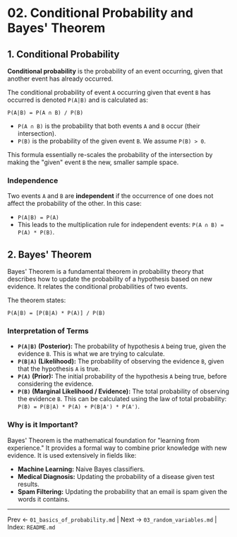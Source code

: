 # 02. Conditional Probability and Bayes' Theorem

## 1. Conditional Probability
**Conditional probability** is the probability of an event occurring, given that another event has already occurred.

The conditional probability of event `A` occurring given that event `B` has occurred is denoted `P(A|B)` and is calculated as:

`P(A|B) = P(A ∩ B) / P(B)`

- `P(A ∩ B)` is the probability that both events `A` and `B` occur (their intersection).
- `P(B)` is the probability of the given event `B`. We assume `P(B) > 0`.

This formula essentially re-scales the probability of the intersection by making the "given" event `B` the new, smaller sample space.

### Independence
Two events `A` and `B` are **independent** if the occurrence of one does not affect the probability of the other. In this case:
- `P(A|B) = P(A)`
- This leads to the multiplication rule for independent events: `P(A ∩ B) = P(A) * P(B)`.

## 2. Bayes' Theorem
Bayes' Theorem is a fundamental theorem in probability theory that describes how to update the probability of a hypothesis based on new evidence. It relates the conditional probabilities of two events.

The theorem states:

`P(A|B) = [P(B|A) * P(A)] / P(B)`

### Interpretation of Terms
- **`P(A|B)` (Posterior):** The probability of hypothesis `A` being true, given the evidence `B`. This is what we are trying to calculate.
- **`P(B|A)` (Likelihood):** The probability of observing the evidence `B`, given that the hypothesis `A` is true.
- **`P(A)` (Prior):** The initial probability of the hypothesis `A` being true, before considering the evidence.
- **`P(B)` (Marginal Likelihood / Evidence):** The total probability of observing the evidence `B`. This can be calculated using the law of total probability: `P(B) = P(B|A) * P(A) + P(B|A') * P(A')`.

### Why is it Important?
Bayes' Theorem is the mathematical foundation for "learning from experience." It provides a formal way to combine prior knowledge with new evidence. It is used extensively in fields like:
- **Machine Learning:** Naive Bayes classifiers.
- **Medical Diagnosis:** Updating the probability of a disease given test results.
- **Spam Filtering:** Updating the probability that an email is spam given the words it contains.

---
Prev ← `01_basics_of_probability.md` | Next → `03_random_variables.md` | Index: `README.md`
